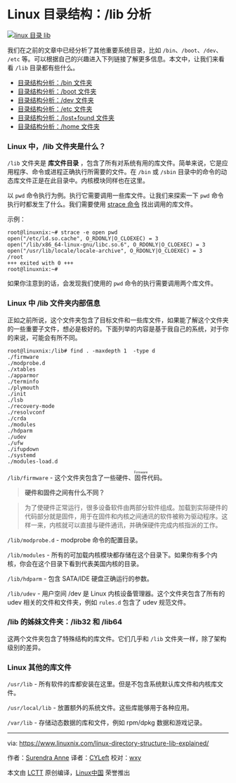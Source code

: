 Linux 目录结构：/lib 分析
======

[![linux 目录 lib][1]][1]

我们在之前的文章中已经分析了其他重要系统目录，比如 `/bin`、`/boot`、`/dev`、 `/etc` 等。可以根据自己的兴趣进入下列链接了解更多信息。本文中，让我们来看看 `/lib` 目录都有些什么。

- [目录结构分析：/bin 文件夹][2]
- [目录结构分析：/boot 文件夹][3]
- [目录结构分析：/dev 文件夹][4]
- [目录结构分析：/etc 文件夹][5]
- [目录结构分析：/lost+found 文件夹][6]
- [目录结构分析：/home 文件夹][7]

### Linux 中，/lib 文件夹是什么？

`/lib` 文件夹是 **库文件目录** ，包含了所有对系统有用的库文件。简单来说，它是应用程序、命令或进程正确执行所需要的文件。在 `/bin` 或 `/sbin` 目录中的命令的动态库文件正是在此目录中。内核模块同样也在这里。

以 `pwd` 命令执行为例。执行它需要调用一些库文件。让我们来探索一下 `pwd` 命令执行时都发生了什么。我们需要使用 [strace 命令][8] 找出调用的库文件。

示例：

```
root@linuxnix:~# strace -e open pwd
open("/etc/ld.so.cache", O_RDONLY|O_CLOEXEC) = 3
open("/lib/x86_64-linux-gnu/libc.so.6", O_RDONLY|O_CLOEXEC) = 3
open("/usr/lib/locale/locale-archive", O_RDONLY|O_CLOEXEC) = 3
/root
+++ exited with 0 +++
root@linuxnix:~# 
```

如果你注意到的话，会发现我们使用的 `pwd` 命令的执行需要调用两个库文件。

### Linux 中 /lib 文件夹内部信息

正如之前所说，这个文件夹包含了目标文件和一些库文件，如果能了解这个文件夹的一些重要子文件，想必是极好的。下面列举的内容是基于我自己的系统，对于你的来说，可能会有所不同。

```
root@linuxnix:/lib# find . -maxdepth 1  -type d
./firmware
./modprobe.d
./xtables
./apparmor
./terminfo
./plymouth
./init
./lsb
./recovery-mode
./resolvconf
./crda
./modules
./hdparm
./udev
./ufw
./ifupdown
./systemd
./modules-load.d
```

`/lib/firmware` - 这个文件夹包含了一些硬件、<ruby>固件<rt>Firmware</rt></ruby>代码。

> **硬件和固件之间有什么不同？**

> 为了使硬件正常运行，很多设备软件由两部分软件组成。加载到实际硬件的代码部分就是固件，用于在固件和内核之间通讯的软件被称为驱动程序。这样一来，内核就可以直接与硬件通讯，并确保硬件完成内核指派的工作。

`/lib/modprobe.d` - modprobe 命令的配置目录。

`/lib/modules` - 所有的可加载内核模块都存储在这个目录下。如果你有多个内核，你会在这个目录下看到代表美国内核的目录。

`/lib/hdparm` - 包含 SATA/IDE 硬盘正确运行的参数。

`/lib/udev` - 用户空间 /dev 是 Linux 内核设备管理器。这个文件夹包含了所有的 udev 相关的文件和文件夹，例如 `rules.d` 包含了 udev 规范文件。

### /lib 的姊妹文件夹：/lib32 和 /lib64

这两个文件夹包含了特殊结构的库文件。它们几乎和 `/lib` 文件夹一样，除了架构级别的差异。

### Linux 其他的库文件

`/usr/lib` - 所有软件的库都安装在这里。但是不包含系统默认库文件和内核库文件。

`/usr/local/lib` - 放置额外的系统文件。这些库能够用于各种应用。

`/var/lib` - 存储动态数据的库和文件，例如 rpm/dpkg 数据和游戏记录。

--------------------------------------------------------------------------------

via: https://www.linuxnix.com/linux-directory-structure-lib-explained/

作者：[Surendra Anne][a]
译者：[CYLeft](https://github.com/CYLeft)
校对：[wxy](https://github.com/wxy)

本文由 [LCTT](https://github.com/LCTT/TranslateProject) 原创编译，[Linux中国](https://linux.cn/) 荣誉推出

[a]:https://www.linuxnix.com/author/surendra/
[1]:https://www.linuxnix.com/wp-content/uploads/2017/09/The-lib-folder-explained.png
[2]:https://www.linuxnix.com/linux-directory-structure-explained-bin-folder/
[3]:https://www.linuxnix.com/linux-directory-structure-explained-boot-folder/
[4]:https://www.linuxnix.com/linux-directory-structure-explained-dev-folder/
[5]:https://www.linuxnix.com/linux-directory-structure-explainedetc-folder/
[6]:https://www.linuxnix.com/lostfound-directory-linuxunix/
[7]:https://www.linuxnix.com/linux-directory-structure-home-root-folders/
[8]:https://www.linuxnix.com/10-strace-command-examples-linuxunix/
